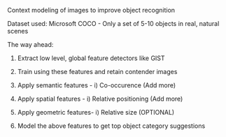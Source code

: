 Context modeling of images to improve object recognition

Dataset used: Microsoft COCO - Only a set of 5-10 objects in real, natural scenes



The way ahead:

1. Extract low level, global feature detectors like GIST

2. Train using these features and retain contender images

3. Apply semantic features - i) Co-occurence          (Add more)

4. Apply spatial features - i) Relative positioning   (Add more)

5. Apply geometric features- i) Relative size         (OPTIONAL)

6. Model the above features to get top object category suggestions
